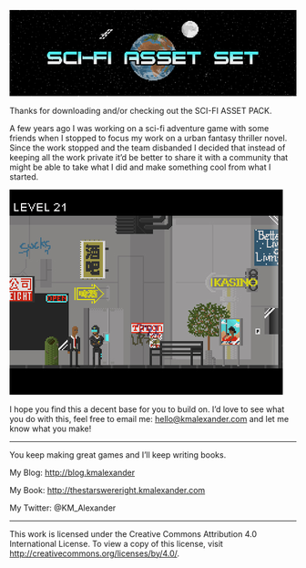 ![My image](https://raw.githubusercontent.com/KMAlexander/ScifiGameAssetSet/master/Title.jpg)

Thanks for downloading and/or checking out the SCI-FI ASSET PACK.

A few years ago I was working on a sci-fi adventure game with some friends when I stopped to focus my work on a urban fantasy thriller novel. Since the work stopped and the team disbanded I decided that instead of keeping all the work private it’d be better to share it with a community that might be able to take what I did and make something cool from what I started.

![My image](https://raw.githubusercontent.com/KMAlexander/ScifiGameAssetSet/master/Example.jpg)

I hope you find this a decent base for you to build on.  I’d love to see what you do with this, feel free to email me: hello@kmalexander.com and let me know what you make!

- - - - - - - - - - - - - - - - - - - - -


You keep making great games and I’ll keep writing books.

My Blog: http://blog.kmalexander

My Book: http://thestarswereright.kmalexander.com

My Twitter: @KM_Alexander

- - - - - - - - - - - - - - - - - - - - -

This work is licensed under the Creative Commons Attribution 4.0 International License.
To view a copy of this license, visit http://creativecommons.org/licenses/by/4.0/.
